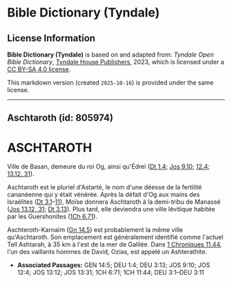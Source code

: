 # Bible Dictionary (Tyndale)

## License Information

**Bible Dictionary (Tyndale)** is based on and adapted from: _Tyndale Open Bible Dictionary_, [Tyndale House Publishers](https://tyndaleopenresources.com/), 2023, which is licensed under a [CC BY-SA 4.0 license](https://creativecommons.org/licenses/by-sa/4.0/legalcode.en).

This markdown version (created `2025-10-16`) is provided under the same license.



--------------------------------

## Aschtaroth (id: 805974)

ASCHTAROTH
==========

Ville de Basan, demeure du roi Og, ainsi qu'Édreï ([Dt 1\.4](https://ref.ly/Deut1:4); [Jos 9\.10](https://ref.ly/Josh9:10); [12\.4](https://ref.ly/Josh12:4); [13\.12, 31](https://ref.ly/Josh13:12,Josh13:31)).

Aschtaroth est le pluriel d'Astarté, le nom d'une déesse de la fertilité cananéenne qui y était vénérée. Après la défait d'Og aux mains des Israélites ([Dt 3\.1](https://ref.ly/Deut3:1-Deut3:11)–[11](https://ref.ly/Deut3:1-Deut3:11)), Moïse donnera Aschtaroth à la demi\-tribu de Manassé ([Jos 13\.12, 31](https://ref.ly/Josh13:12,Josh13:31); [Dt 3\.13](https://ref.ly/Deut3:13)). Plus tard, elle deviendra une ville lévitique habitée par les Guershonites ([1Ch 6\.71](https://ref.ly/1Chr6:71)).

Aschteroth\-Karnaïm ([Gn 14\.5](https://ref.ly/Gen14:5)) est probablement la même ville qu'Aschtaroth. Son emplacement est généralement identifié comme l'actuel Tell Ashtarah, à 35 km à l'est de la mer de Galilée. Dans [1 Chroniques 11\.44](https://ref.ly/1Chr11:44), l'un des vaillants hommes de David, Ozias, est appelé un Ashterathite.

* **Associated Passages:** GEN 14:5; DEU 1:4; DEU 3:13; JOS 9:10; JOS 12:4; JOS 13:12; JOS 13:31; 1CH 6:71; 1CH 11:44; DEU 3:1–DEU 3:11

